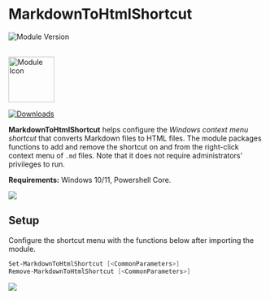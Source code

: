 # **MarkdownToHtmlShortcut**
![Module Version](https://img.shields.io/badge/version-0.3.3-teal)

</br>
<img src='https://rawcdn.githack.com/sangafabrice/convertto-html-shortcut/38c15d63a6220f088d017624ff7173cb8be92015/module-icon.svg' alt='Module Icon' width='90px' />

[![Downloads](https://img.shields.io/powershellgallery/dt/MarkdownToHtmlShortcut?color=blue&label=On%20PowerShell%20Gallery%20%E2%AC%87%EF%B8%8F)](https://www.powershellgallery.com/packages/MarkdownToHtmlShortcut)

**MarkdownToHtmlShortcut** helps configure the _Windows context menu shortcut_ that converts Markdown files to HTML files. The module packages functions to add and remove the shortcut on and from the right-click context menu of `.md` files. Note that it does not require administrators' privileges to run.

**Requirements:** Windows 10/11, Powershell Core.

[![](https://blogger.googleusercontent.com/img/b/R29vZ2xl/AVvXsEi_jKVC1HFtkt14ya1FPgdeZqpY6IYJ7Hk6Emko_uvcDYtK0gpZIeq_3tMz4yvXFfwPOw-C25ZnoB0nGuK-Hg3KyBLSUULIbBUl2tVFoqMS2q-jcP7Ces4J8NG4m127BSAPuUSZBnThT0nQsBKyrQPXhSr-3WoKKoVyjc8KseW4N-DgcEMKoGdndz0jYQKq/s1600/change-console-icon.png)](https://fromthetechlab.blogspot.com/2024/07/change-console-icon-using-shortcuts.html)
</br>

## **Setup**

Configure the shortcut menu with the functions below after importing the module.
```PowerShell
Set-MarkdownToHtmlShortcut [<CommonParameters>]
Remove-MarkdownToHtmlShortcut [<CommonParameters>]
```
![](https://blogger.googleusercontent.com/img/b/R29vZ2xl/AVvXsEgkl9ZoiktsJdPISp6cF7Nd78k4Gx3rOfaF8DeBP5AUFN43q4HB3vgGTxxW_hohH0HP-NF_B-eCzIFPP2LNSbWtgPITluDgiD0kyB-7hifjW6sdbiRgQP_tuTxg2MuCiylpDhirQwIBqRKBr8UbFy_wEepopwI78NJw8pC6VEOq-ujmO6NB3HJ2gtMlSmck/s1600/mdtohtm-icon.png)